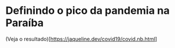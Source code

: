 # Definindo o pico da pandemia na Paraíba

(Veja o resultado)[https://jaqueline.dev/covid19/covid.nb.html]
